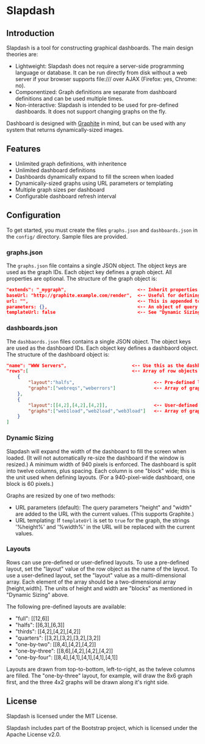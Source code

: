 # Slapdash

## Introduction

Slapdash is a tool for constructing graphical dashboards. The main design theories are:

* Lightweight: Slapdash does not require a server-side programming language or database. It can be run directly from disk without a web server if your browser supports file:/// over AJAX (Firefox: yes, Chrome: no). 
* Componentized: Graph definitions are separate from dashboard definitions and can be used multiple times.
* Non-interactive: Slapdash is intended to be used for pre-defined dashboards. It does not support changing graphs on the fly.

Dashboard is designed with [Graphite](http://graphite.wikidot.com/) in mind, but can be used with any system that returns dynamically-sized images.

## Features

* Unlimited graph definitions, with inheritence
* Unlimited dashboard definitions
* Dashboards dynamically expand to fill the screen when loaded
* Dynamically-sized graphs using URL parameters or templating
* Multiple graph sizes per dashboard
* Configurable dashboard refresh interval

## Configuration

To get started, you must create the files `graphs.json` and `dashboards.json` in the `config/` directory. Sample files are provided.

### graphs.json

The `graphs.json` file contains a single JSON object. The object keys are used as the graph IDs. Each object key defines a graph object. All properties are optional. The structure of the graph object is:

```json
"extends": "_mygraph",                          <-- Inherit properties from the given graph ID; the parent graph must be defined earlier in the file
baseUrl: "http://graphite.example.com/render",  <-- Useful for defining the hostname for inherited graphs
url: "",                                        <-- This is appended to the base URL to get the graph URL
parameters: {},                                 <-- An object of query string parameters; often more readible than including them in the URL
templateUrl: false                              <-- See "Dynamic Sizing", below
```

### dashboards.json

The `dashbaords.json` files contains a single JSON object. The object keys are used as the dashboard IDs. Each object key defines a dashbaord object. The structure of the dashboard object is:

```json
"name": "WWW Servers",                        <-- Use this as the dashboard name ( optional: defaults to using the dashboard ID )
"rows":[                                      <-- Array of row objects
    {
        "layout":"halfs",                             <-- Pre-defined layout for this row
        "graphs":["webreqs","weberrors"]              <-- Array of graphs for this row
    },
    {
        "layout":[[4,2],[4,2],[4,2]],                 <-- User-defined layout for this row
        "graphs":["web1load","web2load","web3load"]   <-- Array of graphs for this row
    }
]
```

### Dynamic Sizing

Slapdash will expand the width of the dashboard to fill the screen when loaded. (It will not automatically re-size the dashboard if the window is resized.) A minimum width of 940 pixels is enforced. The dashboard is split into twelve columns, plus spacing. Each column is one "block" wide; this is the unit used when defining layouts. (For a 940-pixel-wide dashboard, one block is 60 pixels.)

Graphs are resized by one of two methods:

* URL parameters (default): The query parameters "height" and "width" are added to the URL with the current values. (This supports Graphite.)
* URL templating: If `templateUrl` is set to `true` for the graph, the strings '%height%' and '%width%' in the URL will be replaced with the current values.

### Layouts

Rows can use pre-defined or user-defined layouts. To use a pre-defined layout, set the "layout" value of the row object as the name of the layout. To use a user-defined layout, set the "layout" value as a multi-dimensional array. Each element of the array should be a two-dimensional array [height,width]. The units of height and width are "blocks" as mentioned in "Dynamic Sizing" above.

The following pre-defined layouts are available:

* "full": [[12,6]]
* "halfs": [[6,3],[6,3]]
* "thirds": [[4,2],[4,2],[4,2]]
* "quarters": [[3,2],[3,2],[3,2],[3,2]]
* "one-by-two":  [[8,4],[4,2],[4,2]]
* "one-by-three": [[8,6],[4,2],[4,2],[4,2]]
* "one-by-four": [[8,4],[4,1],[4,1],[4,1],[4,1]]

Layouts are drawn from top-to-bottom, left-to-right, as the twleve columns are filled. The "one-by-three" layout, for example, will draw the 8x6 graph first, and the three 4x2 graphs will be drawn along it's right side.

## License

Slapdash is licensed under the MIT License.

Slapdash includes part of the Bootstrap project, which is licensed under the  Apache License v2.0.